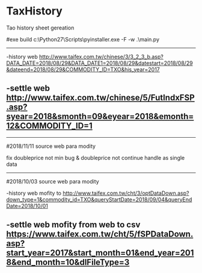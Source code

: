 # TaxHistory
Tao history sheet gereation

#exe build
c:\Python27\Scripts\pyinstaller.exe -F -w .\main.py

--------------------------------------
-history web
http://www.taifex.com.tw/chinese/3/3_2_3_b.asp?DATA_DATE=2018/08/29&DATA_DATE1=2018/08/29&datestart=2018/08/29&dateend=2018/08/29&COMMODITY_ID=TXO&his_year=2017

-settle web
http://www.taifex.com.tw/chinese/5/FutIndxFSP.asp?syear=2018&smonth=09&eyear=2018&emonth=12&COMMODITY_ID=1
--------------------------------------

------------------------------------
#2018/11/11 source web para modity

fix doubleprice not min bug & doubleprice not continue handle as single data

------------------------------------
#2018/10/03 source web para modity

-history web mofity to 
http://www.taifex.com.tw/cht/3/optDataDown.asp?down_type=1&commodity_id=TXO&queryStartDate=2018/09/04&queryEndDate=2018/10/01

-settle web mofity from web to csv
https://www.taifex.com.tw/cht/5/fSPDataDown.asp?start_year=2017&start_month=01&end_year=2018&end_month=10&dlFileType=3
------------------------------------

